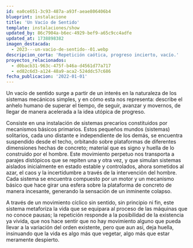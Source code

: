 ```yaml
---
id: ea0ce651-3c93-487a-a93f-aeae806406b4
blueprint: instalacione
title: 'Un Vacío de Sentido'
template: instalaciones/show
updated_by: 86c7904a-b6ec-4929-bef9-a65c9cc4adfe
updated_at: 1738898382
imagen_destacada:
  - 2023---un-vacio-de-sentido--01.webp
descripcion_corta: 'Repetición caótica, progreso incierto, vacío.'
proyectos_relacionados:
  - d0bacb31-963c-475f-b46a-d4561d77a717
  - ed82c6d3-a124-48a9-aca2-524ddc57c686
fecha_publicacion: '2022-01-01'
---
```

Un vacío de sentido surge a partir de un interés en la naturaleza de los sistemas mecánicos simples, y en cómo esta nos representa: describe el anhelo humano de superar el tiempo, de seguir, avanzar y movernos, de llegar de manera acelerada a la idea utópica de progreso. 

Consiste en una instalación de sistemas precarios constituidos por mecanismos básicos primarios. Estos pequeños mundos (sistemas) solitarios, cada uno distante e independiente de los demás, se encuentra suspendido desde el techo, orbitando sobre plataformas de diferentes dimensiones hechas de concreto; material que es signo y huella de lo construido por el hombre. Este movimiento perpetuo nos transporta a parajes distópicos que se repiten una y otra vez, y que simulan sistemas aislados inicialmente en estado estable y controlados, ahora sometidos al azar, el caos y la incertidumbre a través de la intervención del hombre. Cada sistema se encuentra compuesto por un motor y un mecanismo básico que hace girar una esfera sobre la plataforma de concreto de manera incesante, generando la sensación de un inminente colapso.

A través de un movimiento cíclico sin sentido, sin principio ni fin, este sistema metaforiza la vida que se equipara al proceso de las máquinas que no conoce pausas; la repetición responde a la posibilidad de la existencia ya vivida, que nos hace sentir que no hay movimiento alguno que pueda llevar a la variación del orden existente, pero que aun así, deja huella, insinuando que la vida es algo más que vegetar, algo más que estar meramente despierto.